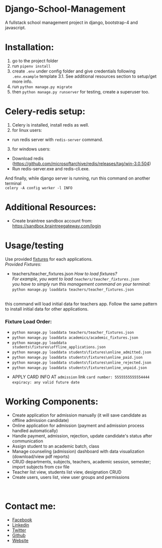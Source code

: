 # Django-School-Management
A fullstack school management project in django, bootstrap-4 and javascript.

# Installation:
1. go to the project folder
2. run `pipenv install`
3. create `.env` under config folder and give credentials following `.env.example` template
3.1. See additional resources section to setup/get more info.
4. run `python manage.py migrate`
5. then `python manage.py runserver`
for testing, create a superuser too.

# Celery-redis setup:
1. Celery is installed, install redis as well. <br>
2. for linux users: 
- run redis server with `redis-server` command.
3. for windows users:
- Download redis (https://github.com/microsoftarchive/redis/releases/tag/win-3.0.504)
- Run redis-server.exe and redis-cli.exe.

And finally, while django server is running, run this command on another terminal <br>
`celery -A config worker -l INFO`

# Additional Resources:
+ Create braintree sandbox account from: https://sandbox.braintreegateway.com/login

# Usage/testing
Use provided [fixtures](https://docs.djangoproject.com/en/3.1/howto/initial-data/) for each applications. <br>
*Provided Fixtures:*
- teachers/teacher_fixtures.json
*How to load fixtures?* <br>
*For example, you want to load `teachers/teacher_fixtures.json` <br>
you have to simply run this management command on your terminal:*
`python manage.py loaddata teachers/teacher_fixtures.json`
<br>
this command will load initial data for teachers app.
Follow the same pattern to install initial data for other applications.

### Fixture Load Order:
+ `python manage.py loaddata teachers/teacher_fixtures.json`
+ `python manage.py loaddata academics/academic_fixtures.json`
+ `python manage.py loaddata students\fixtures\offline_applications.json`
+ `python manage.py loaddata students\fixtures\online_admitted.json`
+ `python manage.py loaddata students\fixtures\online_paid.json`
+ `python manage.py loaddata students\fixtures\online_rejected.json`
+ `python manage.py loaddata students\fixtures\online_unpaid.json`


* APPLY CARD INFO AT `admission` link
`card number: 5555555555554444`
`expiracy: any valid future date` 

# Working Components:
* Create application for admission manually (it will save candidate as offline admission candidate)
* Online application for admission (payment and admission process handled automatically)
* Handle payment, admission, rejection, update candidate's status after communication
* Assign student to an academic batch, class
* Manage counseling (admission) dashboard with data visualization (download/view pdf reports)
* CRUD departments, subjects, teachers, academic session, semester; import subjects from csv file
* Teacher list view, students list view, designation CRUD
* Create users, users list, view user groups and permissions


<br>

# Contact me:
- [Facebook](https://www.facebook.com/tareqmonwer1/)
- [Linkedin](linkedin.com/in/tareqmonwer)
- [Twitter](https://twitter.com/TareqMonwerDPI)
- [Github](https://github.com/TareqMonwer)
- [Website](https://www.tareqmonwer.com)